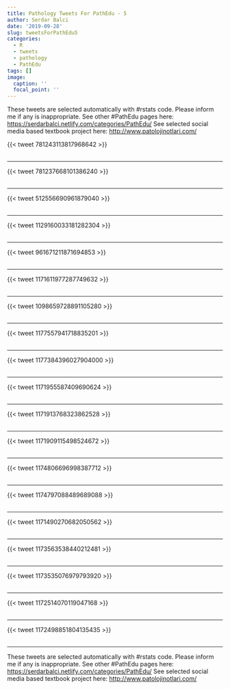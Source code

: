 ```yaml
---
title: Pathology Tweets For PathEdu - 5
author: Serdar Balci
date: '2019-09-28'
slug: tweetsForPathEdu5
categories:
  - R
  - tweets
  - pathology
  - PathEdu
tags: []
image:
  caption: ''
  focal_point: ''
---
```



These tweets are selected automatically with #rstats code. Please inform me if any is inappropriate.
See other #PathEdu pages here: https://serdarbalci.netlify.com/categories/PathEdu/ 
See selected social media based textbook project here: http://www.patolojinotlari.com/

{{< tweet 781243113817968642 >}}
<br>
<br>
<hr>
{{< tweet 781237668101386240 >}}
<br>
<br>
<hr>
{{< tweet 512556690961879040 >}}
<br>
<br>
<hr>
{{< tweet 1129160033181282304 >}}
<br>
<br>
<hr>
{{< tweet 961671211871694853 >}}
<br>
<br>
<hr>
{{< tweet 1171611977287749632 >}}
<br>
<br>
<hr>
{{< tweet 1098659728891105280 >}}
<br>
<br>
<hr>
{{< tweet 1177557941718835201 >}}
<br>
<br>
<hr>
{{< tweet 1177384396027904000 >}}
<br>
<br>
<hr>
{{< tweet 1171955587409690624 >}}
<br>
<br>
<hr>
{{< tweet 1171913768323862528 >}}
<br>
<br>
<hr>
{{< tweet 1171909115498524672 >}}
<br>
<br>
<hr>
{{< tweet 1174806696998387712 >}}
<br>
<br>
<hr>
{{< tweet 1174797088489689088 >}}
<br>
<br>
<hr>
{{< tweet 1171490270682050562 >}}
<br>
<br>
<hr>
{{< tweet 1173563538440212481 >}}
<br>
<br>
<hr>
{{< tweet 1173535076979793920 >}}
<br>
<br>
<hr>
{{< tweet 1172514070119047168 >}}
<br>
<br>
<hr>
{{< tweet 1172498851804135435 >}}
<br>
<br>
<hr>


These tweets are selected automatically with #rstats code. Please inform me if any is inappropriate.
See other #PathEdu pages here: https://serdarbalci.netlify.com/categories/PathEdu/ 
See selected social media based textbook project here: http://www.patolojinotlari.com/
